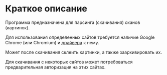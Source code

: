 # Краткое описание

Программа предназначена для парсинга (скачивания) сканов (картинок).

Для использования определенных сайтов требуется наличие Google Chrome (или Chromium) и [драйвера]( https://chromedriver.chromium.org/downloads) к нему.

Может после скачивания склеить картинки, а также заархивировать их.

Для скачивания с некоторых сайтов может потребоваться предварительная авторизация на этих сайтах. 
